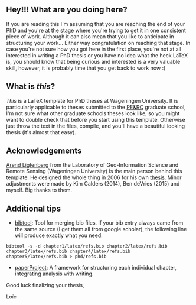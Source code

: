 ## Hey!!! What are you doing here?

If you are reading this I'm assuming that you are reaching the end of your PhD and you're at the stage where you're trying to get it in one consistent piece of work. Although it can also mean that you like to anticipate in structuring your work... Either way congratulation on reaching that stage.
In case you're not sure how you got here in the first place, you're not at all interested in writing a PhD thesis or you have no idea what the heck LaTeX is, you should know that being curious and interested is a very valuable skill, however, it is probably time that you get back to work now :)

## What is *this*?

*This* is a LaTeX template for PhD theses at Wageningen University. It is particularly applicable to theses submitted to the [PE&RC](https://www.pe-rc.nl/) graduate school, I'm not sure what other graduate schools theses look like, so you might want to double check that before you start using this template. Otherwise just throw the text in the files, compile, and you'll have a beautiful looking thesis (it's almost that easy).

## Acknowledgements

[Arend Ligtenberg](https://www.wageningenur.nl/en/Persons/Arend-Ligtenberg.htm) from the Laboratory of Geo-Information Science and Remote Sensing (Wageningen University) is the main person behind this template. He designed the whole thing in 2006 for his own [thesis](http://edepot.wur.nl/40696). Minor adjustments were made by Kim Calders (2014), Ben deVries (2015) and myself. Big thanks to them.

## Additional tips

- [bibtool](http://www.ctan.org/tex-archive/biblio/bibtex/utils/bibtool): Tool for merging bib files. If your bib entry always came from the same source (I get them all from google scholar), the following line will produce exactly what you need.

`bibtool -s -d chapter1/latex/refs.bib chapter2/latex/refs.bib chapter3/latex/refs.bib chapter4/latex/refs.bib chapter5/latex/refs.bib > phd/refs.bib`

- [paperProject](https://github.com/dutri001/paperProject): A framework for structuring each individual chapter, integrating analysis with writing.

Good luck finalizing your thesis,

Loïc	
